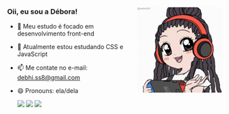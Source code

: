 ### Oii, eu sou a Débora! <img align="right" width="200" height="200" class="animated" src="euanima.gif">  

- 🔭 Meu estudo é focado em desenvolvimento front-end
- 🌱 Atualmente estou estudando CSS e JavaScript
- 📫 Me contate no e-mail: debhi.ss8@gmail.com
- 😄 Pronouns: ela/dela

    <div> 
    <a href="https://instagram.com/debizinha.santos" target="_blank"><img src="https://img.shields.io/badge/-Instagram-%23E4405F?style=for-the-badge&logo=instagram&logoColor=white" target="_blank"></a>
 	   <a href = "mailto:debhi.ss8@gmail.com"><img src="https://img.shields.io/badge/-Gmail-%23333?style=for-the-badge&logo=gmail&logoColor=white" target="_blank"></a>
  <a href="https://www.linkedin.com/in/debora-santos-da-silva-b934b68b/" target="_blank"><img src="https://img.shields.io/badge/-LinkedIn-%230077B5?style=for-the-badge&logo=linkedin&logoColor=white" target="_blank"></a>
        
</div>

  
 
